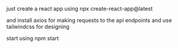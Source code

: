 just create a react app using npx create-react-app@latest

and install axios for making requests to the api endpoints and use tailwindcss for designing

start using npm start
